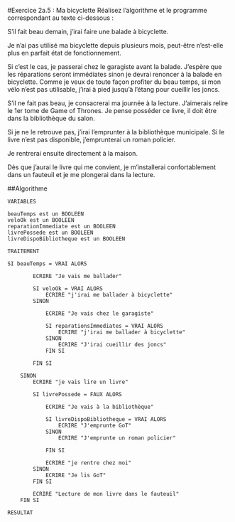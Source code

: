 #Exercice 2a.5 : Ma bicyclette
Réalisez l’algorithme et le programme correspondant au texte ci-dessous :

S’il fait beau demain, j’irai faire une balade à bicyclette.

Je n’ai pas utilisé ma bicyclette depuis plusieurs mois, peut-être n’est-elle plus en parfait état de fonctionnement.

Si c’est le cas, je passerai chez le garagiste avant la balade. J’espère que les réparations seront immédiates sinon je devrai renoncer à la balade en bicyclette. Comme je veux de toute façon profiter du beau temps, si mon vélo n’est pas utilisable, j’irai à pied jusqu’à l’étang pour cueillir les joncs.

S’il ne fait pas beau, je consacrerai ma journée à la lecture. J’aimerais relire le 1er tome de Game of Thrones. Je pense posséder ce livre, il doit être dans la bibliothèque du salon.

Si je ne le retrouve pas, j’irai l’emprunter à la bibliothèque municipale. Si le livre n’est pas disponible, j’emprunterai un roman policier.

Je rentrerai ensuite directement à la maison.

Dès que j’aurai le livre qui me convient, je m’installerai confortablement dans un fauteuil et je me plongerai dans la lecture.

##Algorithme
```
VARIABLES

beauTemps est un BOOLEEN
veloOk est un BOOLEEN
reparationImmediate est un BOOLEEN
livrePossede est un BOOLEEN
livreDispoBibliotheque est un BOOLEEN

TRAITEMENT

SI beauTemps = VRAI ALORS
	
		ECRIRE "Je vais me ballader"
		
		SI veloOk = VRAI ALORS
			ECRIRE "j'irai me ballader à bicyclette"
		SINON 
		
			ECRIRE "Je vais chez le garagiste"
			
			SI reparationsImmediates = VRAI ALORS 
				ECRIRE "j'irai me ballader à bicyclette"
			SINON
				ECRIRE "J'irai cueillir des joncs"
			FIN SI
			
		FIN SI
		
	SINON
		ECRIRE "je vais lire un livre"
		
		SI livrePossede = FAUX ALORS
					 
			ECRIRE "Je vais à la bibliothèque"
			
			SI livreDispoBibliotheque = VRAI ALORS
				ECRIRE "J'emprunte GoT"
			SINON
				ECRIRE "J'emprunte un roman policier"
				
			FIN SI
			
			ECRIRE "je rentre chez moi"
		SINON
			ECRIRE "Je lis GoT"
		FIN SI
		
		ECRIRE "Lecture de mon livre dans le fauteuil"
	FIN SI

RESULTAT 
```

